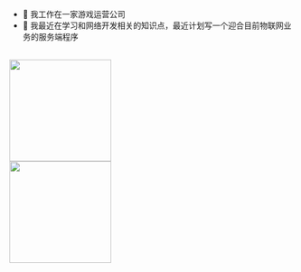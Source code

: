 - 🔭 我工作在一家游戏运营公司
- 🌱 我最近在学习和网络开发相关的知识点，最近计划写一个迎合目前物联网业务的服务端程序


<br/>


<img height="180em" src="https://github-readme-stats.vercel.app/api?username=guohai163&theme=buefy&show_icons=true" />
<br/>
<img height="180em" src="https://github-readme-stats.vercel.app/api/top-langs/?username=guohai163&theme=buefy&layout=compact" />

